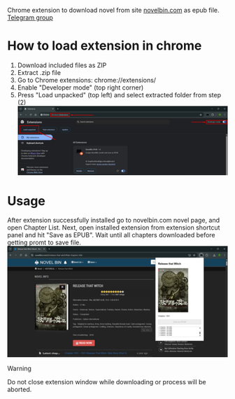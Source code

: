 Chrome extension to download novel from site [novelbin.com](https://novelbin.com) as epub file.\
[Telegram group](https://t.me/novelbinepub)

# How to load extension in chrome
1) Download included files as ZIP
2) Extract .zip file
3) Go to Chrome extensions: chrome://extensions/
4) Enable "Developer mode" (top right corner)
5) Press "Load unpacked" (top left) and select extracted folder from step (2)
![Load extension](load_extension.jpg)

# Usage
After extension successfully installed go to novelbin.com novel page, and open Chapter List. 
Next, open installed extension from extension shortcut panel and hit "Save as EPUB". 
Wait until all chapters downloaded before getting promt to save file.
![Example](example.jpg)

> [!WARNING]
> Do not close extension window while downloading or process will be aborted.
